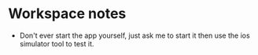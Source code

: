 # Workspace notes

- Don't ever start the app yourself, just ask me to start it then use the ios simulator tool to test it.
